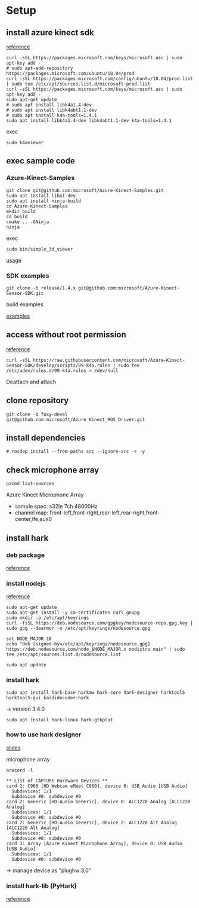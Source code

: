 # Setup

## install azure kinect sdk

[reference](https://github.com/microsoft/Azure-Kinect-Sensor-SDK/issues/1263)

```
curl -sSL https://packages.microsoft.com/keys/microsoft.asc | sudo apt-key add -
# sudo apt-add-repository https://packages.microsoft.com/ubuntu/18.04/prod
curl -sSL https://packages.microsoft.com/config/ubuntu/18.04/prod.list | sudo tee /etc/apt/sources.list.d/microsoft-prod.list
curl -sSL https://packages.microsoft.com/keys/microsoft.asc | sudo apt-key add -
sudo apt-get update
# sudo apt install libk4a1.4-dev
# sudo apt install libk4abt1.1-dev
# sudo apt install k4a-tools=1.4.1
sudo apt install libk4a1.4-dev libk4abt1.1-dev k4a-tools=1.4.1
```
exec
```
sudo k4aviewer
```

## exec sample code
### Azure-Kinect-Samples
```
git clone git@github.com:microsoft/Azure-Kinect-Samples.git
sudo apt install libxi-dev
sudo apt install ninja-build
cd Azure-Kinect-Samples
mkdir build
cd build
cmake .. -GNinja
ninja
```
exec
```
sudo bin/simple_3d_viewer
```
[usage](https://github.com/microsoft/Azure-Kinect-Samples/tree/master/body-tracking-samples/simple_3d_viewer)

### SDK examples
```
git clone -b release/1.4.x git@github.com:microsoft/Azure-Kinect-Sensor-SDK.git
```
build examples

[examples](https://github.com/microsoft/Azure-Kinect-Sensor-SDK/tree/release/1.4.x/examples)


## access without root permission
[reference](https://github.com/microsoft/Azure-Kinect-Sensor-SDK/blob/develop/docs/usage.md#linux-device-setup)

```
curl -sSL https://raw.githubusercontent.com/microsoft/Azure-Kinect-Sensor-SDK/develop/scripts/99-k4a.rules | sudo tee /etc/udev/rules.d/99-k4a.rules > /dev/null
```
Deattach and attach



## clone repository
```
git clone -b foxy-devel git@github.com:microsoft/Azure_Kinect_ROS_Driver.git
```
## install dependencies
```
# rosdep install --from-paths src --ignore-src -r -y
```

## check microphone array


```
pacmd list-sources 

```
Azure Kinect Microphone Array
- sample spec: s32le 7ch 48000Hz
- channel map: front-left,front-right,rear-left,rear-right,front-center,lfe,aux0






## install hark

### deb package
[reference](https://hark.jp/install/linux/)


### install nodejs
[reference](https://github.com/nodesource/distributions#installation-instructions)

```
sudo apt-get update
sudo apt-get install -y ca-certificates curl gnupg
sudo mkdir -p /etc/apt/keyrings
curl -fsSL https://deb.nodesource.com/gpgkey/nodesource-repo.gpg.key | sudo gpg --dearmor -o /etc/apt/keyrings/nodesource.gpg
```

```
set NODE_MAJOR 18
echo "deb [signed-by=/etc/apt/keyrings/nodesource.gpg] https://deb.nodesource.com/node_$NODE_MAJOR.x nodistro main" | sudo tee /etc/apt/sources.list.d/nodesource.list
```

```
sudo apt update
```

### install hark

```
sudo apt install hark-base harkmw hark-core hark-designer harktool5 harktool5-gui kaldidecoder-hark
```
-> version 3.4.0

```
sudo apt install hark-linux hark-gtkplot
```

### how to use hark designer
[slides](https://www.hark.jp/document/HARK_Guide_jp_HowToUse-HarkDesigner.pdf)


microphone array
```
arecord -l
```
```
** List of CAPTURE Hardware Devices **
card 1: C960 [HD Webcam eMeet C960], device 0: USB Audio [USB Audio]
  Subdevices: 1/1
  Subdevice #0: subdevice #0
card 2: Generic [HD-Audio Generic], device 0: ALC1220 Analog [ALC1220 Analog]
  Subdevices: 1/1
  Subdevice #0: subdevice #0
card 2: Generic [HD-Audio Generic], device 2: ALC1220 Alt Analog [ALC1220 Alt Analog]
  Subdevices: 1/1
  Subdevice #0: subdevice #0
card 3: Array [Azure Kinect Microphone Array], device 0: USB Audio [USB Audio]
  Subdevices: 1/1
  Subdevice #0: subdevice #0

```
-> manage device as "plughw:3,0"


### install hark-lib (PyHark)

[reference](https://hark.jp/packages/hark-acoustic-library-hark-lib/hark-lib-package-installation/)

### 
